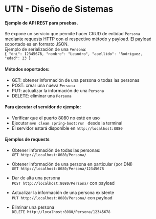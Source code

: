 # UTN - Diseño de Sistemas

#### Ejemplo de API REST para pruebas.  
Se expone un servicio que permite hacer CRUD de entidad `Persona` mediante requests HTTP con el respectivo método y payload.
El payload soportado es en formato JSON.  
Ejemplo de serialización de una `Persona`:  
``
{
"dni": 12345678,
"nombre": "Leandro",
"apellido": "Rodriguez,
"edad": 23
}
``

#### Métodos soportados:
* GET: obtener información de una persona o todas las personas
* POST: crear una nueva `Persona`
* PUT: actualizar la información de una `Persona`
* DELETE: eliminar una `Persona`

#### Para ejecutar el servidor de ejemplo:
* Verificar que el puerto 8080 no esté en uso
* Ejecutar `mvn clean spring-boot:run ` desde la terminal
* El servidor estará disponible en `http://localhost:8080`

#### Ejemplos  de requests
* Obtener información de todas las personas:  
`GET http://localhost:8080/Persona/` 

* Obtener información de una persona en particular (por DNI)  
`GET http://localhost:8080/Persona/12345678` 

* Dar de alta una persona  
`POST http://localhost:8080/Persona/` con payload

* Actualizar la información de una persona existente  
`PUT http://localhost:8080/Persona/` con payload 

* Eliminar una persona  
`DELETE http://localhost:8080/Persona/12345678`
